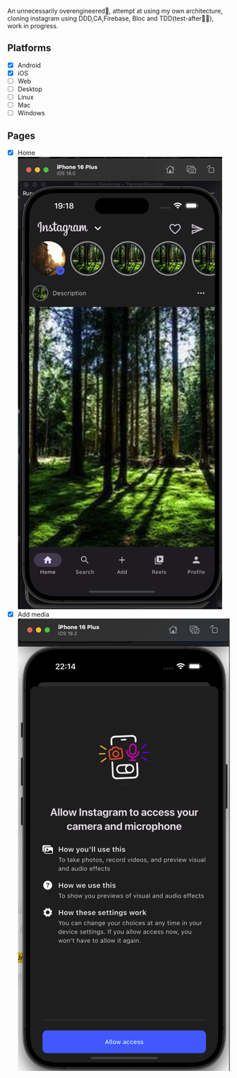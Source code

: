 An unnecessarily overengineered😬, attempt at using my own architecture, cloning instagram using DDD,CA,Firebase, Bloc and TDD(test-after😶‍🌫️), work in progress.

## Platforms

- [x] Android
- [x] iOS
- [ ] Web
- [ ] Desktop
- [ ] Linux
- [ ] Mac
- [ ] Windows

## Pages

- [x] Home
      ![alt text](current-home.png)
- [x] Add media
      ![alt text](allowaccesscameramic.png)
